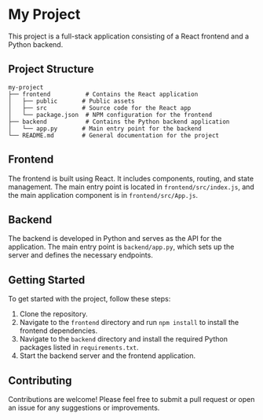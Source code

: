 # My Project

This project is a full-stack application consisting of a React frontend and a Python backend.

## Project Structure

```
my-project
├── frontend          # Contains the React application
│   ├── public       # Public assets
│   ├── src          # Source code for the React app
│   └── package.json  # NPM configuration for the frontend
├── backend           # Contains the Python backend application
│   └── app.py       # Main entry point for the backend
└── README.md        # General documentation for the project
```

## Frontend

The frontend is built using React. It includes components, routing, and state management. The main entry point is located in `frontend/src/index.js`, and the main application component is in `frontend/src/App.js`.

## Backend

The backend is developed in Python and serves as the API for the application. The main entry point is `backend/app.py`, which sets up the server and defines the necessary endpoints.

## Getting Started

To get started with the project, follow these steps:

1. Clone the repository.
2. Navigate to the `frontend` directory and run `npm install` to install the frontend dependencies.
3. Navigate to the `backend` directory and install the required Python packages listed in `requirements.txt`.
4. Start the backend server and the frontend application.

## Contributing

Contributions are welcome! Please feel free to submit a pull request or open an issue for any suggestions or improvements.